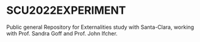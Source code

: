 # SCU2022EXPERIMENT
Public general Repository for Externalities study with Santa-Clara, working with Prof. Sandra Goff and Prof. John Ifcher.
